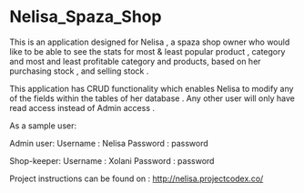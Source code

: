 # Nelisa_Spaza_Shop

This is an application designed for Nelisa , a spaza shop owner who would like to be able to
see the stats for most & least popular product , category and most and least profitable category and products,
based on her purchasing stock , and selling stock .

This application has CRUD functionality which enables Nelisa to modify any of the fields within the tables of her database . Any other user will only have read access instead of Admin access .

As a sample user:

Admin user:
Username : Nelisa
Password : password

Shop-keeper:
Username : Xolani
Password : password

Project instructions can be found on : http://nelisa.projectcodex.co/
